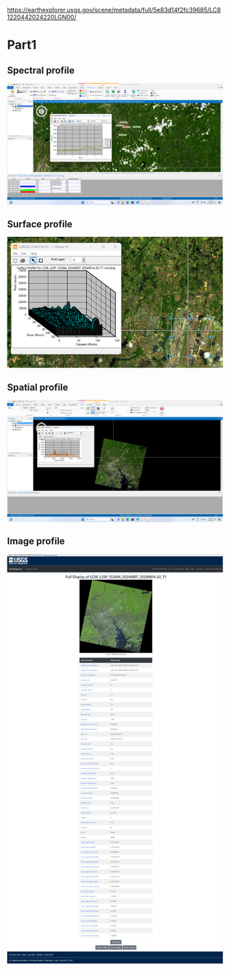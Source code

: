 https://earthexplorer.usgs.gov/scene/metadata/full/5e83d14f2fc39685/LC81220442024220LGN00/
# Part1
## Spectral profile
![](./imgs/p1.png)
## Surface profile
![](./imgs/p2.png)
## Spatial profile
![](./imgs/p3.png)
## Image profile
![](./imgs/p4.png)